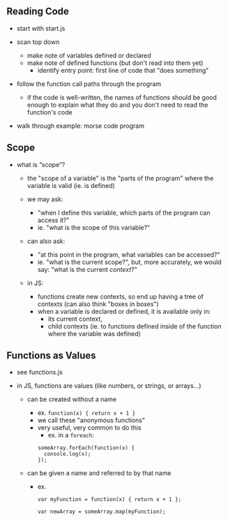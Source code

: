 ## Reading Code

 - start with start.js

 - scan top down
   - make note of variables defined or declared
   - make note of defined functions (but don't read into them yet)
	 - identify entry point: first line of code that "does something"
 - follow the function call paths through the program
   - if the code is well-written, the names of functions should be good enough to explain what they do and you don't need to read the function's code

 - walk through example: morse code program

## Scope

  - what is “scope”?
    - the "scope of a variable" is the "parts of the program" where the variable is valid (ie. is defined)
    - we may ask:
      - "when I define this variable, which parts of the program can access it?"
      - ie. "what is the scope of this variable?"
    - can also ask:
      - "at this point in the program, what variables can be accessed?"
      - ie. "what is the current scope?", but, more accurately, we would say: "what is the current _context_?"

    - in JS:
      - functions create new contexts, so end up having a tree of contexts (can also think "boxes in boxes")
      - when a variable is declared or defined, it is available only in:
        - its current context,
        - child contexts (ie. to functions defined inside of the function where the variable was defined)



## Functions as Values

 - see functions.js

 - in JS, functions are values (like numbers, or strings, or arrays...)

   - can be created without a name
     - ex. `function(x) { return x + 1 }`
     - we call these "anonymous functions"
     - very useful, very common to do this
       - ex. in a `foreach`:
        ```
        someArray.forEach(function(x) {
          console.log(x);
        });
        ```

   - can be given a name and referred to by that name
     - ex.
       ```
       var myFunction = function(x) { return x + 1 };

       var newArray = someArray.map(myFunction);
       ```

